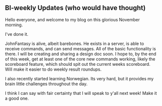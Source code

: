## BI-weekly Updates (who would have thought)

Hello everyone, and welcome to my blog on this glorious November morning.

I've done it.

JohnFantasy is alive, albeit barebones. He exists in a server, is able to receive commands, and can send messages. All of the basic functionality is there.
I will be creating and sharing a design doc soon. I hope to, by the end of this week, get at least one of the core new commands working, likely the scoreboard feature, which should spit out the current weeks scoreboard. Will make it easier to do weekly result roundups.  

I also recently started learning Norwegian. Its very hard, but it provides my brain little challenges throughout the day.  

I think I can say with fair certainty that I will speak to y'all next week! Make it a good one.

